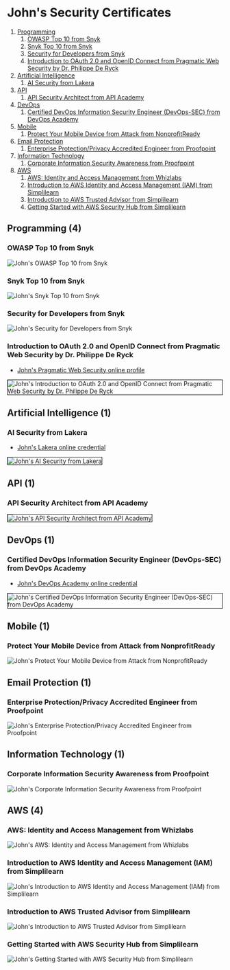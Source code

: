 # John's Security Certificates
1. [Programming](#programming-4)
    1. [OWASP Top 10 from Snyk](#owasp-top-10-from-snyk)
    1. [Snyk Top 10 from Snyk](#snyk-top-10-from-snyk)
    1. [Security for Developers from Snyk](#security-for-developers-from-snyk)
    1. [Introduction to OAuth 2.0 and OpenID Connect from Pragmatic Web Security by Dr. Philippe De Ryck](#introduction-to-oauth-20-and-openid-connect-from-pragmatic-web-security-by-dr-philippe-de-ryck)
1. [Artificial Intelligence](#artificial-intelligence-1)
    1. [AI Security from Lakera](#ai-security-from-lakera)
1. [API](#api-1)
    1. [API Security Architect from API Academy](#api-security-architect-from-api-academy)
1. [DevOps](#devops-1)
    1. [Certified DevOps Information Security Engineer (DevOps-SEC) from DevOps Academy](#certified-devops-information-security-engineer-devops-sec-from-devops-academy)
1. [Mobile](#mobile-1)
    1. [Protect Your Mobile Device from Attack from NonprofitReady](#protect-your-mobile-device-from-attack-from-nonprofitready)
1. [Email Protection](#email-protection-1)
    1. [Enterprise Protection/Privacy Accredited Engineer from Proofpoint](#enterprise-protectionprivacy-accredited-engineer-from-proofpoint)
1. [Information Technology](#information-technology-1)
    1. [Corporate Information Security Awareness from Proofpoint](#corporate-information-security-awareness-from-proofpoint)
1. [AWS](#aws-4)
    1. [AWS: Identity and Access Management from Whizlabs](#aws-identity-and-access-management-from-whizlabs)
    1. [Introduction to AWS Identity and Access Management (IAM) from Simplilearn](#introduction-to-aws-identity-and-access-management-iam-from-simplilearn)
    1. [Introduction to AWS Trusted Advisor from Simplilearn](#introduction-to-aws-trusted-advisor-from-simplilearn)
    1. [Getting Started with AWS Security Hub from Simplilearn](#getting-started-with-aws-security-hub-from-simplilearn)
## Programming (4)
### OWASP Top 10 from Snyk

![John's OWASP Top 10 from Snyk](cert_security_owaasp-top-10_snyk_2024-03-09.png)

### Snyk Top 10 from Snyk

![John's Snyk Top 10 from Snyk](cert_security_snyk-top-10_snyk_2024-03-09.png)

### Security for Developers from Snyk

![John's Security for Developers from Snyk](cert_security_security-for-developers_snyk_2024-03-09.png)

### Introduction to OAuth 2.0 and OpenID Connect from Pragmatic Web Security by Dr. Philippe De Ryck
* [John's Pragmatic Web Security online profile](https://courses.pragmaticwebsecurity.com/certificates/ismezbjb1w)

<img src="../cert_security_intro-to-oauth2-and-openid-connect-oidc_pragmaticwebsecurity_cert-ismezbjb1w_2024-03-24.png" alt="John's Introduction to OAuth 2.0 and OpenID Connect from Pragmatic Web Security by Dr. Philippe De Ryck" style="border:1px solid #000000" />

## Artificial Intelligence (1)
### AI Security from Lakera
* [John's Lakera online credential](https://security.certificates.lakera.ai/credentials/53495805-342d-41b7-b9bf-5923ae00422d)

<img src="../cert_ai_ai-security_lakera_cert-53495805-342d-41b7-b9bf-5923ae00422d_2024-03-19.png" alt="John's AI Security from Lakera" style="border:1px solid #000000" />

## API (1)
### API Security Architect from API Academy

<img src="../cert_api_api-security-architect_apiacademy_2024-01-31.png" alt="John's API Security Architect from API Academy" style="border:1px solid #000000" />

## DevOps (1)
### Certified DevOps Information Security Engineer (DevOps-SEC) from DevOps Academy
* [John's DevOps Academy online credential](https://www.devops-certification.org/badges/22465533642098)

<img src="../cert_devops_infosec_devops-cert-org_devops-sec_2023-11-11_cert-22465533642098.png" alt="John's Certified DevOps Information Security Engineer (DevOps-SEC) from DevOps Academy" style="border:1px solid #000000" />

## Mobile (1)
### Protect Your Mobile Device from Attack from NonprofitReady

![John's Protect Your Mobile Device from Attack from NonprofitReady](cert_security_protect-your-mobile-device-from-attack_nonprofitready_2024-03-06.png)

## Email Protection (1)
### Enterprise Protection/Privacy Accredited Engineer from Proofpoint

![John's Enterprise Protection/Privacy Accredited Engineer from Proofpoint](cert_infosec_proofpoint_enterprise-protection-privacy-accredited-engineer_2014-05-04.png)

## Information Technology (1)
### Corporate Information Security Awareness from Proofpoint

![John's Corporate Information Security Awareness from Proofpoint](cert_infosec_proofpoint_corporate-information-security-awareness_2014-06-12.png)

## AWS (4)
### AWS: Identity and Access Management from Whizlabs

![John's AWS: Identity and Access Management from Whizlabs](cert_aws_aws-identity-and-access-management_whizlabs_cert-QRD93E7CVUMP_2024-03-20.png)

### Introduction to AWS Identity and Access Management (IAM) from Simplilearn

![John's Introduction to AWS Identity and Access Management (IAM) from Simplilearn](cert_aws_intro-to-aws-identity-and-access-management-iam_simplilearn_cert-4970506_1710929859_2024-03-20.png)

### Introduction to AWS Trusted Advisor from Simplilearn

![John's Introduction to AWS Trusted Advisor from Simplilearn](cert_aws_intro-to-aws-trusted-advisor_simplilearn_cert-4971787_1710945844_2024-03-20.png)

### Getting Started with AWS Security Hub from Simplilearn

![John's Getting Started with AWS Security Hub from Simplilearn](cert_aws_getting-started-with-aws-security-hub_simplilearn_cert-4973168_1711030705_2024-03-21.png)

